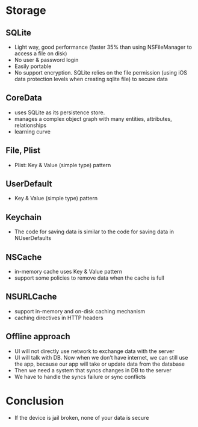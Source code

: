 # Storage

## SQLite

- Light way, good performance (faster 35% than using NSFileManager to access a file on disk)
- No user & password login
- Easily portable
- No support encryption. SQLite relies on the file permission (using iOS data protection levels when creating sqlite file) to secure data

## CoreData

- uses SQLite as its persistence store.
- manages a complex object graph with many entities, attributes, relationships
- learning curve

## File, Plist

- Plist: Key & Value (simple type) pattern

## UserDefault

- Key & Value (simple type) pattern

## Keychain

- The code for saving data is similar to the code for saving data in NUserDefaults

## NSCache

- in-memory cache uses Key & Value pattern
- support some policies to remove data when the cache is full

## NSURLCache

- support in-memory and on-disk caching mechanism
- caching directives in HTTP headers

## Offline approach

- UI will not directly use network to exchange data with the server
- UI will talk with DB. Now when we don’t have internet, we can still use the app, because our app will take or update data from the database
- Then we need a system that syncs changes in DB to the server
- We have to handle the syncs failure or sync conflicts

# Conclusion

- If the device is jail broken, none of your data is secure
